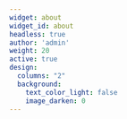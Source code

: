 ```yaml
---
widget: about
widget_id: about
headless: true
author: 'admin'
weight: 20
active: true
design:
  columns: "2"
  background:
    text_color_light: false
    image_darken: 0
---
```

